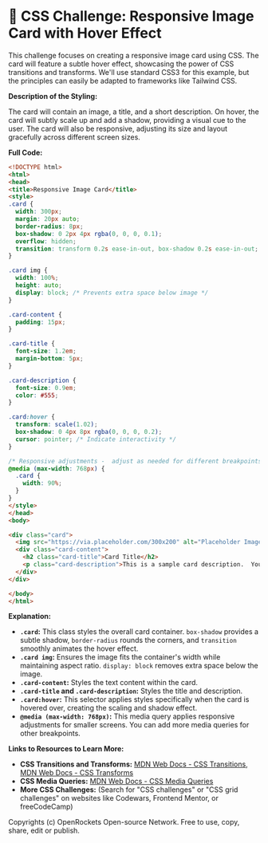 # 🐞 CSS Challenge:  Responsive Image Card with Hover Effect


This challenge focuses on creating a responsive image card using CSS. The card will feature a subtle hover effect, showcasing the power of CSS transitions and transforms. We'll use standard CSS3 for this example, but the principles can easily be adapted to frameworks like Tailwind CSS.

**Description of the Styling:**

The card will contain an image, a title, and a short description.  On hover, the card will subtly scale up and add a shadow, providing a visual cue to the user. The card will also be responsive, adjusting its size and layout gracefully across different screen sizes.


**Full Code:**

```html
<!DOCTYPE html>
<html>
<head>
<title>Responsive Image Card</title>
<style>
.card {
  width: 300px;
  margin: 20px auto;
  border-radius: 8px;
  box-shadow: 0 2px 4px rgba(0, 0, 0, 0.1);
  overflow: hidden;
  transition: transform 0.2s ease-in-out, box-shadow 0.2s ease-in-out;
}

.card img {
  width: 100%;
  height: auto;
  display: block; /* Prevents extra space below image */
}

.card-content {
  padding: 15px;
}

.card-title {
  font-size: 1.2em;
  margin-bottom: 5px;
}

.card-description {
  font-size: 0.9em;
  color: #555;
}

.card:hover {
  transform: scale(1.02);
  box-shadow: 0 4px 8px rgba(0, 0, 0, 0.2);
  cursor: pointer; /* Indicate interactivity */
}

/* Responsive adjustments -  adjust as needed for different breakpoints */
@media (max-width: 768px) {
  .card {
    width: 90%;
  }
}
</style>
</head>
<body>

<div class="card">
  <img src="https://via.placeholder.com/300x200" alt="Placeholder Image">
  <div class="card-content">
    <h2 class="card-title">Card Title</h2>
    <p class="card-description">This is a sample card description.  You can add more text here.</p>
  </div>
</div>

</body>
</html>
```

**Explanation:**

* **`.card`:** This class styles the overall card container.  `box-shadow` provides a subtle shadow, `border-radius` rounds the corners, and `transition` smoothly animates the hover effect.
* **`.card img`:** Ensures the image fits the container's width while maintaining aspect ratio. `display: block` removes extra space below the image.
* **`.card-content`:** Styles the text content within the card.
* **`.card-title` and `.card-description`:** Styles the title and description.
* **`.card:hover`:** This selector applies styles specifically when the card is hovered over, creating the scaling and shadow effect.
* **`@media (max-width: 768px)`:** This media query applies responsive adjustments for smaller screens. You can add more media queries for other breakpoints.


**Links to Resources to Learn More:**

* **CSS Transitions and Transforms:** [MDN Web Docs - CSS Transitions](https://developer.mozilla.org/en-US/docs/Web/CSS/transition), [MDN Web Docs - CSS Transforms](https://developer.mozilla.org/en-US/docs/Web/CSS/transform)
* **CSS Media Queries:** [MDN Web Docs - CSS Media Queries](https://developer.mozilla.org/en-US/docs/Web/CSS/Media_Queries/Using_media_queries)
* **More CSS Challenges:**  (Search for "CSS challenges" or "CSS grid challenges" on websites like Codewars, Frontend Mentor, or freeCodeCamp)


Copyrights (c) OpenRockets Open-source Network. Free to use, copy, share, edit or publish.

